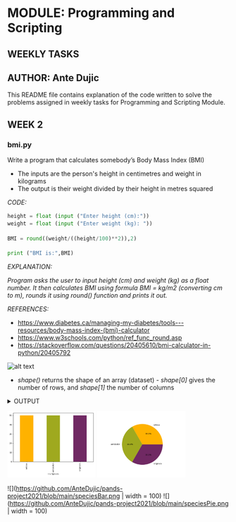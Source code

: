 # **MODULE: Programming and Scripting**
## **WEEKLY TASKS**
## **AUTHOR: Ante Dujic**

This README file contains explanation of the code written to solve the problems assigned in weekly tasks for Programming and Scripting Module.

## **WEEK 2**
### **bmi.py**
Write a program that calculates somebody’s Body Mass Index (BMI)
-	The inputs are the person's height in centimetres and weight in kilograms
-	The output is their weight divided by their height in metres squared

*CODE:*

``` python
height = float (input ("Enter height (cm):"))
weight = float (input ("Enter weight (kg): "))

BMI = round((weight/((height/100)**2)),2)

print ("BMI is:",BMI)     
```
*EXPLANATION:*

_Program asks the user to input height (cm) and weight (kg) as a float number. It then calculates BMI using formula BMI = kg/m2 (converting cm to m), rounds it using round() function  and prints it out._

*REFERENCES:*
-	https://www.diabetes.ca/managing-my-diabetes/tools---resources/body-mass-index-(bmi)-calculator
-	https://www.w3schools.com/python/ref_func_round.asp
-	https://stackoverflow.com/questions/20405610/bmi-calculator-in-python/20405792

![alt text](https://github.com/AnteDujic/pands-problem-sheet/blob/main/functionsPlot.png)

- *shape()* returns the shape of an array (dataset) - *shape[0]* gives the number of rows, and *shape[1]* the number of columns

<details>
<summary>OUTPUT</summary>
<br>

```
This data set consists of 150 samples, grouped by 5 different variables.

Dataset variables are:
Sepal Length (cm)
Sepal Width (cm)
Petal Length (cm)
Petal Width (cm)
Iris SpeciesThis is how you dropdown.
```

</details>

<p float="left">
  <img src="https://github.com/AnteDujic/pands-project2021/blob/main/speciesBar.png" width="200" />
  <img src="https://github.com/AnteDujic/pands-project2021/blob/main/speciesPie.png" width="200" /> 
</p>



![](https://github.com/AnteDujic/pands-project2021/blob/main/speciesBar.png | width = 100) ![](https://github.com/AnteDujic/pands-project2021/blob/main/speciesPie.png | width = 100)
